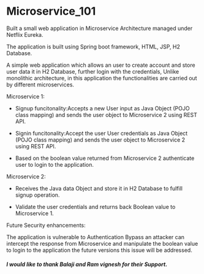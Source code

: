 # Microservice_101
Built a small web application in Microservice Architecture managed under Netflix Eureka.


The application is built using Spring boot framework, HTML, JSP, H2 Database.

A simple web application which allows an user to create account and store user data it in H2 Database, further login with the credentials, Unlike monolithic architecture, in this application the functionalities are carried out by different microservices.

Microservice 1:

 - Signup funcitonality:Accepts a new User input as Java Object (POJO class mapping) and sends the user object to Microservice 2 using REST API.

- Signin funcitonality:Accept the user User credentials as Java Object (POJO class mapping) and sends the user object to Microservice 2 using REST API.

- Based on the boolean value returned from Microservice 2 authenticate user to login to the application.



Microservice 2:

- Receives the Java data Object and store it in H2 Database to fulfill signup operation.

- Validate the user credentials and returns back Boolean value to Microservice 1.

Future Security enhancements:

The application is vulnerable to Authentication Bypass an attacker can intercept the response from Microservice and manipulate the boolean value to login to the application the future versions this issue will be addressed.

##### I would like to thank Balaji and Ram vignesh for their Support.





